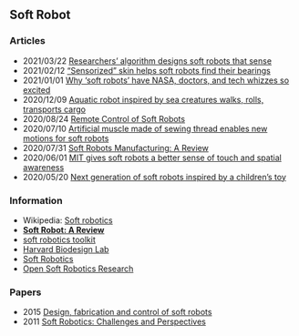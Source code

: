 ## Soft Robot


### Articles
- 2021/03/22 [Researchers’ algorithm designs soft robots that sense](https://news.mit.edu/2021/sensor-soft-robots-placement-0322)
- 2021/02/12 [“Sensorized” skin helps soft robots find their bearings](https://news.mit.edu/2020/sensorized-skin-soft-robots-0213)
- 2021/01/01 [Why ‘soft robots’ have NASA, doctors, and tech whizzes so excited](https://fortune.com/2021/01/01/soft-robots-applications-advantages-surgery/)
- 2020/12/09 [Aquatic robot inspired by sea creatures walks, rolls, transports cargo](https://news.northwestern.edu/stories/2020/12/aquatic-soft-robot-inspired-by-sea-creatures-walks-rolls-transports-cargo/)
- 2020/08/24 [Remote Control of Soft Robots](https://www.printedelectronicsworld.com/articles/20513/remote-control-of-soft-robots)
- 2020/07/10 [Artificial muscle made of sewing thread enables new motions for soft robots](https://engr.source.colostate.edu/soft-robots-can-flex-artificial-muscles-made-from-sewing-thread/)
- 2020/07/31 [Soft Robots Manufacturing: A Review](https://www.frontiersin.org/articles/10.3389/frobt.2018.00084/full)
- 2020/06/01 [MIT gives soft robots a better sense of touch and spatial awareness](https://www.engadget.com/mit-soft-robots-tactile-sensing-proprioception-120056117.html)
- 2020/05/20 [Next generation of soft robots inspired by a children’s toy](https://www.seas.harvard.edu/news/2020/05/next-generation-soft-robots-inspired-childrens-toy)


### Information
- Wikipedia: [Soft robotics](https://en.wikipedia.org/wiki/Soft_robotics)
- [**Soft Robot: A Review**](https://www.elveflow.com/microfluidic-reviews/general-microfluidics/soft-robot/)
- [soft robotics toolkit](https://softroboticstoolkit.com/)
- [Harvard Biodesign Lab](https://biodesign.seas.harvard.edu/soft-robotics)
- [Soft Robotics](https://www.softroboticsinc.com/)
- [Open Soft Robotics Research](https://collections.plos.org/collection/soft-robotics/)


### Papers
- 2015 [Design, fabrication and control of soft robots](https://www.researchgate.net/publication/277410991_Design_fabrication_and_control_of_soft_robots)
- 2011 [Soft Robotics: Challenges and Perspectives](https://www.sciencedirect.com/science/article/pii/S1877050911006958)



